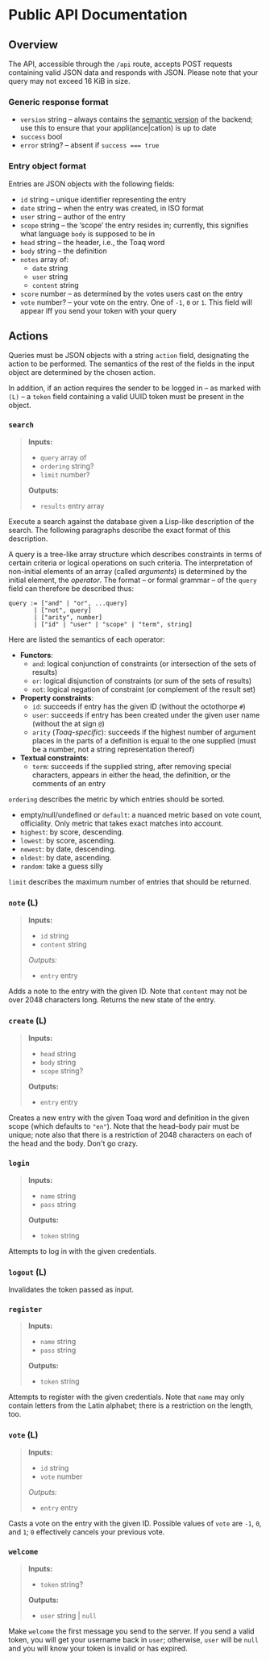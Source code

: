 # Public API Documentation

## Overview

The API, accessible through the `/api` route, accepts POST requests containing
valid JSON data and responds with JSON. Please note that your query may not
exceed 16 KiB in size.

### Generic response format

- `version` string – always contains the [semantic version](https://semver.org)
  of the backend; use this to ensure that your appli(ance|cation) is up to date
- `success` bool
- `error` string? – absent if `success === true`

### Entry object format

Entries are JSON objects with the following fields:

- `id` string – unique identifier representing the entry
- `date` string – when the entry was created, in ISO format
- `user` string – author of the entry
- `scope` string – the ‘scope’ the entry resides in; currently, this signifies
  what language `body` is supposed to be in
- `head` string – the header, i.e., the Toaq word
- `body` string – the definition
- `notes` array of:
  - `date` string
  - `user` string
  - `content` string
- `score` number – as determined by the votes users cast on the entry
- `vote` number? – your vote on the entry. One of `-1`, `0` or `1`. This field
  will appear iff you send your token with your query

## Actions

Queries must be JSON objects with a string `action` field, designating the
action to be performed. The semantics of the rest of the fields in the input
object are determined by the chosen action.

In addition, if an action requires the sender to be logged in – as marked with
`(L)` – a `token` field containing a valid UUID token must be present in the
object.

### `search`

> **Inputs:**
>
> - `query` array of
> - `ordering` string?
> - `limit` number?
>
> **Outputs:**
>
> - `results` entry array

Execute a search against the database given a Lisp-like description of the
search. The following paragraphs describe the exact format of this description.

A query is a tree-like array structure which describes constraints in terms of
certain criteria or logical operations on such criteria. The interpretation of
non-initial elements of an array (called _arguments_) is determined by the
initial element, the _operator_. The format – or formal grammar – of the `query`
field can therefore be described thus:

```
query := ["and" | "or", ...query]
       | ["not", query]
       | ["arity", number]
       | ["id" | "user" | "scope" | "term", string]
```

Here are listed the semantics of each operator:

- **Functors**:
  - `and`: logical conjunction of constraints (or intersection of the sets of
    results)
  - `or`: logical disjunction of constraints (or sum of the sets of results)
  - `not`: logical negation of constraint (or complement of the result set)
- **Property constraints**:
  - `id`: succeeds if entry has the given ID (without the octothorpe `#`)
  - `user`: succeeds if entry has been created under the given user name
    (without the at sign `@`)
  - `arity` (_Toaq-specific_): succeeds if the highest number of argument places
    in the parts of a definition is equal to the one supplied (must be a number,
    not a string representation thereof)
- **Textual constraints**:
  - `term`: succeeds if the supplied string, after removing special characters,
    appears in either the head, the definition, or the comments of an entry

`ordering` describes the metric by which entries should be sorted.

- empty/null/undefined or `default`: a nuanced metric based on vote count,
  officiality. Only metric that takes exact matches into account.
- `highest`: by score, descending.
- `lowest`: by score, ascending.
- `newest`: by date, descending.
- `oldest`: by date, ascending.
- `random`: take a guess silly

`limit` describes the maximum number of entries that should be returned.

### `note` (L)

> **Inputs:**
>
> - `id` string
> - `content` string
>
> _Outputs:_
>
> - `entry` entry

Adds a note to the entry with the given ID. Note that `content` may not be over
2048 characters long. Returns the new state of the entry.

### `create` (L)

> **Inputs:**
>
> - `head` string
> - `body` string
> - `scope` string?
>
> **Outputs:**
>
> - `entry` entry

Creates a new entry with the given Toaq word and definition in the given scope
(which defaults to `"en"`). Note that the head–body pair must be unique; note
also that there is a restriction of 2048 characters on each of the head and the
body. Don't go crazy.

### `login`

> **Inputs:**
>
> - `name` string
> - `pass` string
>
> **Outputs:**
>
> - `token` string

Attempts to log in with the given credentials.

### `logout` (L)

Invalidates the token passed as input.

### `register`

> **Inputs:**
>
> - `name` string
> - `pass` string
>
> **Outputs:**
>
> - `token` string

Attempts to register with the given credentials. Note that `name` may only
contain letters from the Latin alphabet; there is a restriction on the length,
too.

### `vote` (L)

> **Inputs:**
>
> - `id` string
> - `vote` number
>
> _Outputs:_
>
> - `entry` entry

Casts a vote on the entry with the given ID. Possible values of `vote` are `-1`,
`0`, and `1`; `0` effectively cancels your previous vote.

### `welcome`

> **Inputs:**
>
> - `token` string?
>
> **Outputs:**
>
> - `user` string | `null`

Make `welcome` the first message you send to the server. If you send a valid
token, you will get your username back in `user`; otherwise, `user` will be
`null` and you will know your token is invalid or has expired.
